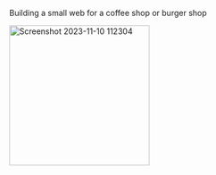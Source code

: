 Building a small web for a coffee shop or burger shop 


<img width="251" alt="Screenshot 2023-11-10 112304" src="https://github.com/MunirAk001/CoffeeShop/assets/136185805/2664e3c9-33e8-4741-b3a9-0f76c1c12edc">
